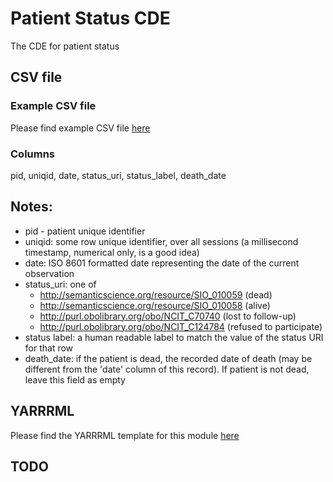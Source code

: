 # Patient Status CDE

The CDE for patient status

## CSV file 

### Example CSV file
Please find example CSV file [here](../exemplar_csv/patient_status.csv)

### Columns

pid, uniqid, date, status_uri, status_label, death_date


## Notes:
  * pid - patient unique identifier
  * uniqid:  some row unique identifier, over all sessions (a millisecond timestamp, numerical only, is a good idea)
  * date:  ISO 8601 formatted date representing the date of the current observation
  * status_uri:  one of
    * http://semanticscience.org/resource/SIO_010059 (dead)
    * http://semanticscience.org/resource/SIO_010058 (alive)
    * http://purl.obolibrary.org/obo/NCIT_C70740 (lost to follow-up)
    * http://purl.obolibrary.org/obo/NCIT_C124784 (refused to participate)
  * status label:  a human readable label to match the value of the status URI for that row
  * death_date:  if the patient is dead, the recorded date of death (may be different from the 'date' column of this record).  If patient is not dead, leave this field as empty
  

## YARRRML

Please find the YARRRML template for this module [here](../templates/patient_status_yarrrml_template.yaml)

  
##  TODO

  